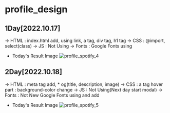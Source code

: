 # profile_design

## 1Day[2022.10.17]
-> HTML : index.html add, using link, a tag, div tag, h1 tag
-> CSS : @import, select(class)
-> JS : Not Using
-> Fonts : Google Fonts using

* Today's Result Image
![profile_spotify_4](https://user-images.githubusercontent.com/70142090/196204926-cc31d560-aef9-49fc-b1f6-cbe1f93310c8.png)

## 2Day[2022.10.18]
-> HTML : meta tag add, * og(title, description, image)
-> CSS : a tag hover part : background-color change
-> JS : Not Using(Next day start modal)
-> Fonts : Not New Google Fonts using and add

* Today's Result Image
![profile_spotify_5](https://user-images.githubusercontent.com/70142090/196441588-1c7a8278-f1e3-41fd-abc8-97800f218a7f.png)
